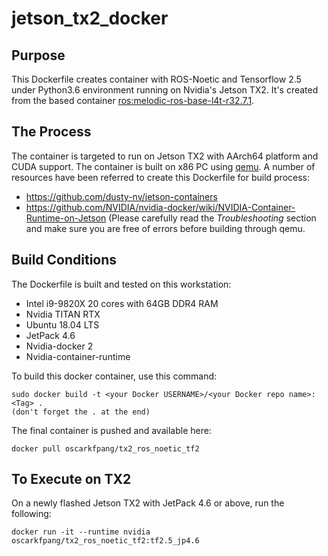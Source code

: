 # jetson_tx2_docker

## Purpose
This Dockerfile creates container with ROS-Noetic and Tensorflow 2.5 under Python3.6 environment running on Nvidia's Jetson TX2. It's created from the based container [ros:melodic-ros-base-l4t-r32.7.1](https://github.com/dusty-nv/jetson-containers).

## The Process
The container is targeted to run on Jetson TX2 with AArch64 platform and CUDA support. The container is built on x86 PC using [qemu](https://www.qemu.org/). A number of resources have been referred to create this Dockerfile for build process:
+ https://github.com/dusty-nv/jetson-containers
+ https://github.com/NVIDIA/nvidia-docker/wiki/NVIDIA-Container-Runtime-on-Jetson (Please carefully read the *Troubleshooting* section and make sure you are free of errors before building through qemu.

## Build Conditions
The Dockerfile is built and tested on this workstation:
+ Intel i9-9820X 20 cores with 64GB DDR4 RAM
+ Nvidia TITAN RTX
+ Ubuntu 18.04 LTS
+ JetPack 4.6
+ Nvidia-docker 2
+ Nvidia-container-runtime

To build this docker container, use this command:
```
sudo docker build -t <your Docker USERNAME>/<your Docker repo name>:<Tag> .
(don't forget the . at the end)
```

The final container is pushed and available here:
```
docker pull oscarkfpang/tx2_ros_noetic_tf2
```

## To Execute on TX2
On a newly flashed Jetson TX2 with JetPack 4.6 or above, run the following:
```
docker run -it --runtime nvidia oscarkfpang/tx2_ros_noetic_tf2:tf2.5_jp4.6
```


